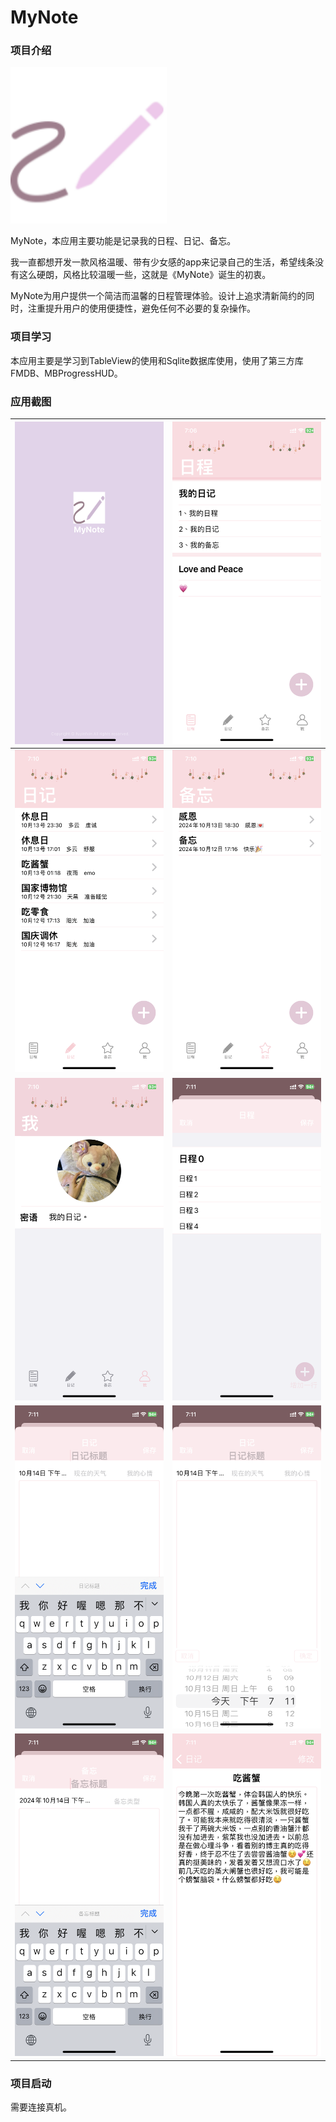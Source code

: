 # MyNote
### 项目介绍

<img src="logo.png" width="250" height:auto >

MyNote，本应用主要功能是记录我的日程、日记、备忘。

我一直都想开发一款风格温暖、带有少女感的app来记录自己的生活，希望线条没有这么硬朗，风格比较温暖一些，这就是《MyNote》诞生的初衷。

MyNote为用户提供一个简洁而温馨的日程管理体验。设计上追求清新简约的同时，注重提升用户的使用便捷性，避免任何不必要的复杂操作。

### 项目学习
本应用主要是学习到TableView的使用和Sqlite数据库使用，使用了第三方库FMDB、MBProgressHUD。


### 应用截图

| ![](screenshot/01.PNG) | ![](screenshot/02.PNG) |
| ----- | ----- |
| ![](screenshot/03.PNG) | ![](screenshot/04.PNG) |
| ![](screenshot/05.PNG) | ![](screenshot/06.PNG) |
| ![](screenshot/07.PNG) | ![](screenshot/08.PNG) |
| ![](screenshot/09.PNG) | ![](screenshot/10.PNG) |

### 项目启动

需要连接真机。

